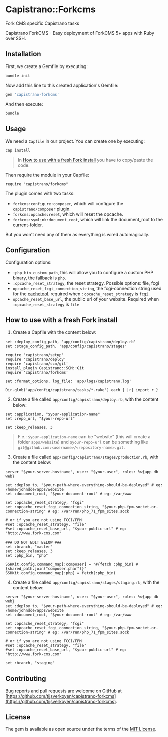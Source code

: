 # Capistrano::Forkcms

Fork CMS specific Capistrano tasks

Capistrano ForkCMS - Easy deployment of ForkCMS 5+ apps with Ruby over SSH.


## Installation

First, we create a Gemfile by executing:

```bash
bundle init
```

Now add this line to this created application's Gemfile:

```ruby
gem 'capistrano-forkcms'
```

And then execute:

```bash
bundle
```

## Usage

We need a `Capfile` in our project.
You can create one by executing:
```bash
cap install
```
> In [How to use with a fresh Fork install](#how-to-use-wth-a-fresh-fork-install) you have to copy/paste the code.

Then require the module in your Capfile:

```
require "capistrano/forkcms"
```
    
The plugin comes with two tasks:

* `forkcms:configure:composer`, which will configure the `capistrano/composer` plugin.
* `forkcms:opcache:reset`, which will reset the opcache.
* `forkcms:symlink:document_root`, which will link the document_root to the current-folder. 

But you won't need any of them as everything is wired automagically.


## Configuration

Configuration options:

* `:php_bin_custom_path`, this will allow you to configure a custom PHP binary, the fallback is `php`.
* `:opcache_reset_strategy`, the reset strategy. Possible options: file, fcgi
* `opcache_reset_fcgi_connection_string`, the fcgi-connection string used for the [cachetool](http://gordalina.github.io/cachetool/).
   required when `:opcache_reset_strategy` is `fcgi`.
* `opcache_reset_base_url`, the public url of your website. Required when `:opcache_reset_strategy` is `file`


## How to use with a fresh Fork install

1. Create a Capfile with the content below:

```
set :deploy_config_path, 'app/config/capistrano/deploy.rb'
set :stage_config_path, 'app/config/capistrano/stages'

require 'capistrano/setup'
require 'capistrano/deploy'
require 'capistrano/scm/git'
install_plugin Capistrano::SCM::Git
require 'capistrano/forkcms'

set :format_options, log_file: 'app/logs/capistrano.log'

Dir.glob('app/config/capistrano/tasks/*.rake').each { |r| import r }
```

2. Create a file called `app/config/capistrano/deploy.rb`, with the content below:

```
set :application, "$your-application-name"
set :repo_url, "$your-repo-url"

set :keep_releases, 3
```
> F.e.: `$your-application-name` can be "website" (this will create a folder `apps/website`) and `$your-repo-url` can be something like `git@github.com:<username>/<repository-name>.git`.

3. Create a file called `app/config/capistrano/stages/production.rb`, with the content below:

```
server "$your-server-hostname", user: "$your-user", roles: %w{app db web}

set :deploy_to, "$your-path-where-everything-should-be-deployed" # eg: /home/johndoe/apps/website
set :document_root, "$your-document-root" # eg: /var/www

set :opcache_reset_strategy, "fcgi"
set :opcache_reset_fcgi_connection_string, "$your-php-fpm-socket-or-connection-string" # eg: /var/run/php_71_fpm_sites.sock

# or if you are not using FCGI/FPM
#set :opcache_reset_strategy, "file"
#set :opcache_reset_base_url, "$your-public-url" # eg: "http://www.fork-cms.com"

### DO NOT EDIT BELOW ###
set :branch, "master"
set :keep_releases, 3
set :php_bin, "php"

SSHKit.config.command_map[:composer] = "#{fetch :php_bin} #{shared_path.join("composer.phar")}"
SSHKit.config.command_map[:php] = fetch(:php_bin)
```

4. Create a file called `app/config/capistrano/stages/staging.rb`, with the content below:

```
server "$your-server-hostname", user: "$your-user", roles: %w{app db web}
set :deploy_to, "$your-path-where-everything-should-be-deployed" # eg: /home/johndoe/apps/website
set :document_root, "$your-document-root" # eg: /var/www

set :opcache_reset_strategy, "fcgi"
set :opcache_reset_fcgi_connection_string, "$your-php-fpm-socket-or-connection-string" # eg: /var/run/php_71_fpm_sites.sock

# or if you are not using FCGI/FPM
#set :opcache_reset_strategy, "file"
#set :opcache_reset_base_url, "$your-public-url" # eg: "http://www.fork-cms.com"

set :branch, "staging"
```

## Contributing

Bug reports and pull requests are welcome on GitHub at [https://github.com/tijsverkoyen/capistrano-forkcms](https://github.com/tijsverkoyen/capistrano-forkcms).


## License

The gem is available as open source under the terms of the [MIT License](http://opensource.org/licenses/MIT).